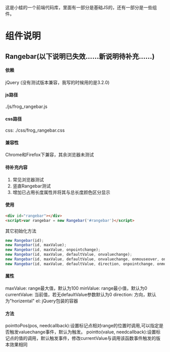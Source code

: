 这是小蛙的一个前端代码库，里面有一部分是基础JS的，还有一部分是一些组件。

# 组件说明

## Rangebar(以下说明已失效……新说明待补充……)
#### 依赖
jQuery (没有测试版本兼容，我写的时候用的是3.2.0)
#### js路径
./js/frog_rangebar.js
#### css路径
css: ./css/frog_rangebar.css
#### 兼容性
Chrome和Firefox下兼容，其余浏览器未测试
#### 待补充内容
1. 常见浏览器测试
2. 竖直Rangebar测试
3. 增加已占用长度属性并将其与总长度颜色区分显示
#### 使用
``` html
<div id="rangebar"></div>
<script>var rangebar = new Rangebar('#rangebar')</script>
```
其它初始化方法
``` javascript
new Rangebar(id);
new Rangebar(id, maxValue);
new Rangebar(id, maxValue, onpointchange);
new Rangebar(id, maxValue, defaultValue, onvaluechange);
new Rangebar(id, maxValue, defaultValue, onvaluechange, onmouseover, onmouseout);
new Rangebar(id, maxValue, defaultValue, direction, onpointchange, onmouseover, onmouseout);
```
#### 属性
maxValue: range最大值，默认为100
minValue: range最小值，默认为0
currentValue: 当前值，若无defaultValue参数默认为0
direction: 方向，默认为"horizental"
el: jQuery包装的容器

#### 方法
pointtoPos(pos, needcallback):设置标记点相对range的位置时调用,可以指定是否触发valuechange事件，默认为触发。
pointto(value, needcallback):设置标记点的值的调用，默认触发事件，修改currentValue与调用该函数事件触发的版本效果相同
